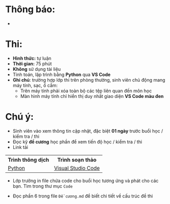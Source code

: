 # Thông báo:
* 

# Thi:
  * **Hình thức:** tự luận
  * **Thời gian:** 75 phút
  * **Không** sử dụng tài liệu
  * Tính toán, lập trình bằng **Python** qua **VS Code**
  * **Ghi chú**: trường hợp lớp thi trên phòng thường, sinh viên chủ động mang máy tính, sạc, ổ cắm:
    + Trên máy tính phải xóa toàn bộ các tệp liên quan đến môn học
    + Màn hình máy tính chỉ hiển thị duy nhất giao diện **VS Code màu đen**

# Chú ý:
   * Sinh viên vào xem thông tin cập nhật, đặc biệt **01 ngày** trước  buổi học / kiểm tra / thi
   * Đọc kỹ **đề cương** học phần để xem tiến độ học / kiểm tra / thi
   * Link tải
<table align="center">
  <tr>
    <th>Trình thông dịch</th>
    <th>Trình soạn thảo</th>
  </tr>
  <tr>
    <td><a href="https://www.python.org/"> Python </a></td>
    <td><a href="https://code.visualstudio.com/"> Visual Studio Code </a></td>
  </tr>
</table>

  * Lớp trưởng in file chứa code cho buổi học tương ứng và phát cho các bạn. Tìm trong thư mục `Code`

  * Đọc phần 6 trong file `Đề cương.md` để biết chi tiết về cấu trúc đề thi
